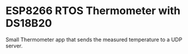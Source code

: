 # ESP8266 RTOS Thermometer with DS18B20
Small Thermometer app that sends the measured temperature to a UDP server.
